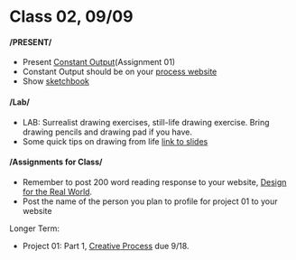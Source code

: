 # Class 02, 09/09


#### /PRESENT/

* Present [Constant Output](constant_output.md)(Assignment 01)
* Constant Output should be on your [process website](process_website.md)
* Show [sketchbook](notebook_or_sketchbook.md)

#### /Lab/

* LAB: Surrealist drawing exercises, still-life drawing exercise. Bring drawing pencils and drawing pad if you have. 
* Some quick tips on drawing from life [link to slides](https://docs.google.com/presentation/d/1a3rqqQ5Jda9AXP5N590Way0EEMYcZVMsYlIijHaNvuY/edit?usp=sharing)

#### /Assignments for Class/

* Remember to post 200 word reading response to your website, [Design for the Real World](https://drive.google.com/file/d/1-hOsbIhKOt3e51_DoTJa2wU6X1YKUayb/view?usp=sharing).
* Post the name of the person you plan to profile for project 01 to your website

Longer Term:
* Project 01: Part 1, [Creative Process](creative_process.md) due 9/18.

